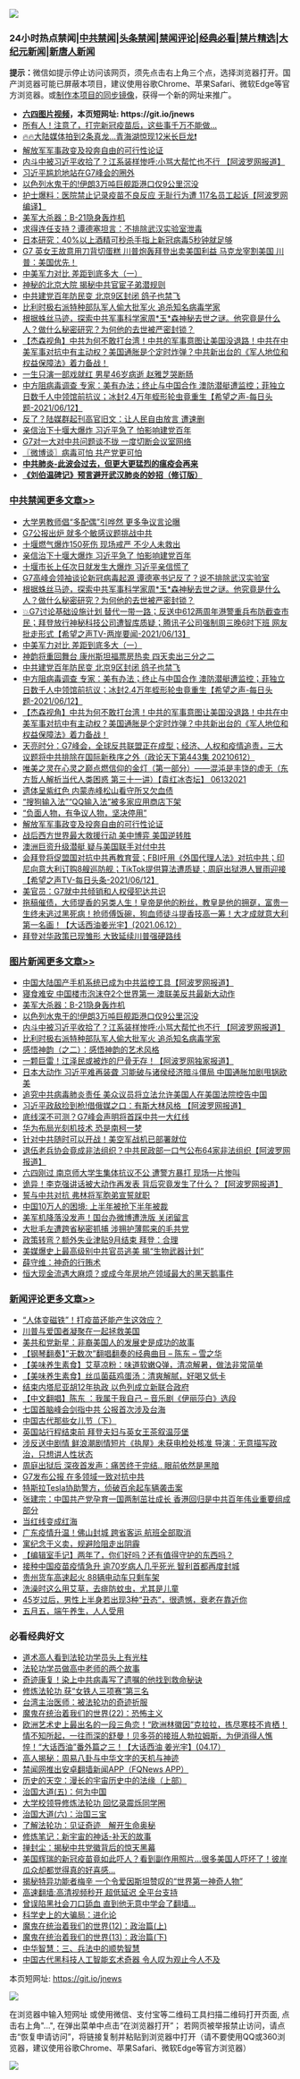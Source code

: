 ![](https://raw.githubusercontent.com/fqnews/bnews/master/64photo/fqnews-qr.jpg)

<div id="tt">
<h3>24小时热点禁闻|<a href="#%E4%B8%AD%E5%85%B1%E7%A6%81%E9%97%BB%E6%9B%B4%E5%A4%9A%E6%96%87%E7%AB%A0">中共禁闻</a>|<a href="#%E5%9B%BE%E7%89%87%E6%96%B0%E9%97%BB%E6%9B%B4%E5%A4%9A%E6%96%87%E7%AB%A0">头条禁闻</a>|<a href="#%E6%96%B0%E9%97%BB%E8%AF%84%E8%AE%BA%E6%9B%B4%E5%A4%9A%E6%96%87%E7%AB%A0">禁闻评论|<a href="#%E5%BF%85%E7%9C%8B%E7%BB%8F%E5%85%B8%E5%A5%BD%E6%96%87">经典必看|<a href="/video.md#%E7%A6%81%E7%89%87%E7%B2%BE%E9%80%89">禁片精选</a>|<a href="https://github.com/fqnews/djy/blob/master/gb/nf1351518.md#1">大纪元新闻</a>|<a href="https://github.com/fqnews/ntdtv/blob/master/gb/prog204.md#1">新唐人新闻</a></h3>
<div><b>提示：</b>微信如提示停止访问该网页，须先点击右上角三个点，选择浏览器打开。国产浏览器可能已屏蔽本项目，建议使用谷歌Chrome、苹果Safari、微软Edge等官方浏览器。或<a href="https://github.com/fqnews/bnews/blob/master/%E5%88%B6%E4%BD%9Cgit%E7%A6%81%E9%97%BB%E9%95%9C%E5%83%8F.md">制作本项目的同步镜像</a>，获得一个新的网址来推广。</div>
<ul>
<li><b><a href="http://d1.bdrive.tk/64.mp4" target="_blank">六四图片视频</a>，本页短网址: https://git.io/jnews</b></li>
<li><a href="/lifebaike/20210613/1565772.md">所有人！注意了，打完新冠疫苗后，这些事千万不能做…</a></li>
<li><a href="/bannedvideo/20210613/1565782.md">🔥🔥大陆媒体拍到2条真龙...青海湖惊现12米长巨龙❗</a></li>
<li><a href="/comments/20210613/1565734.md">解放军军事政变及投奔自由的可行性论证</a></li>
<li><a href="/topimagenews/20210613/1565945.md">内斗中被习近平收拾了？江系装样惨呼:小骂大帮忙也不行 【阿波罗网报道】</a></li>
<li><a href="/ssgc/20210613/1566077.md">习近平尴尬地站在G7峰会的圈外</a></li>
<li><a href="/topimagenews/20210613/1565965.md">以色列水鬼干的!伊朗3万吨巨舰距港口仅9公里沉没</a></li>
<li><a href="/cnnews/20210613/1565975.md">护士爆料：医院禁止记录疫苗不良反应 无耻行为遭 117名员工起诉【阿波罗网编译】</a></li>
<li><a href="/topimagenews/20210613/1565974.md">美军大杀器：B-21隐身轰炸机</a></li>
<li><a href="/comments/20210613/1566039.md">求得连任支持？谭德塞坦言：不排除武汉实验室泄毒</a></li>
<li><a href="/comments/20210613/1566010.md">日本研究：40%以上酒精可秒杀手指上新冠病毒5秒钟就足够</a></li>
<li><a href="/comments/20210613/1565905.md">G7 英女王故意用刀背切蛋糕  川普炮轰拜登出卖美国利益 马克龙宰割美国  川普：美国优先！</a></li>
<li><a href="/cbnews/20210613/1566044.md">中美军力对比 差距到底多大（一）</a></li>
<li><a href="/comments/20210613/1565895.md">神秘的北京大院 揭秘中共官宦子弟潜规则</a></li>
<li><a href="/cbnews/20210613/1566030.md">中共建党百年防民变 北京9区封闭 鸽子也禁飞</a></li>
<li><a href="/topimagenews/20210613/1565758.md">比利时极右派特种部队军人偷大批军火 追杀知名病毒学家</a></li>
<li><a href="/comments/20210613/1566094.md">根据蛛丝马迹，探索中共军事科学家周*玉*森神秘去世之谜。他究竟是什么人？做什么秘密研究？为何他的去世被严密封锁？</a></li>
<li><a href="/comments/20210613/1565840.md">【杰森视角】中共为何不敢打台湾！中共的军事意图让美国没退路！中共在中美军事对抗中有主动权？美国通胀是个定时炸弹？中共新出台的《军人地位和权益保障法》着力备战！</a></li>
<li><a href="/yule/20210613/1565730.md">一生只演一部戏就红 男星46岁病逝 赵雅芝哭断肠</a></li>
<li><a href="/comments/20210613/1565896.md">中方阻病毒调查 专家：美有办法；终止与中国合作 澳防潜艇遭监控；菲独立日数千人中领馆前抗议；冰封2.4万年蛭形轮虫竟重生【希望之声-每日头题-2021/06/12】</a></li>
<li><a href="/comments/20210613/1565932.md">反了？陆媒群起刊高官旧文：让人民自由放言 遭速删</a></li>
<li><a href="/cbnews/20210614/1566166.md">亲信治下十堰大爆炸 习近平急了 怕影响建党百年</a></li>
<li><a href="/cnnews/20210613/1565748.md">G7对一大对中共问题谈不拢 一度切断会议室网络</a></li>
<li><a href="/ssgc/20210613/1565785.md">〖微博谈〗病毒可怕 共产党更可怕</a></li>
<li><b><a href="/comments/20200211/1275071.md" target="_blank">中共肺炎-此波会过去，但更大更猛烈的瘟疫会再来</a></b></li>
<li><b><a href="/comments/20200207/1272816.md" target="_blank">《刘伯温碑记》预言避开武汉肺炎的妙招（修订版）</a></b></li>
</ul>
</div>

<div class="catlist">
<h3><a href="/cbnews/" target="_blank">中共禁闻</a><span><a href="/cbnews/" target="_blank" rel="nofollow">更多文章>></a></span></h3>
<ul>
<li><a href="/cbnews/20210614/1566226.md" target="_blank">大学男教师倡“多配偶”引哗然 更多争议言论曝</a></li>
<li><a href="/cbnews/20210614/1566183.md" target="_blank">G7公报出炉 就多个敏感议题挑战中共</a></li>
<li><a href="/cbnews/20210614/1566182.md" target="_blank">十堰燃气爆炸150死伤 现场戒严 不少人未救出</a></li>
<li><a href="/cbnews/20210614/1566166.md" target="_blank">亲信治下十堰大爆炸 习近平急了 怕影响建党百年</a></li>
<li><a href="/cbnews/20210614/1566165.md" target="_blank">十堰市长上任次日就发生大爆炸 习近平亲信慌了</a></li>
<li><a href="/cbnews/20210614/1566162.md" target="_blank">G7高峰会领袖谈论新冠病毒起源 谭德塞书记反了？说不排除武汉实验室</a></li>
<li><a href="/comments/20210613/1566094.md" target="_blank">根据蛛丝马迹，探索中共军事科学家周*玉*森神秘去世之谜。他究竟是什么人？做什么秘密研究？为何他的去世被严密封锁？</a></li>
<li><a href="/comments/20210613/1566070.md" target="_blank">💥G7讨论基础设施计划 替代一带一路；反送中612两周年港警重兵布防截查市民；拜登放行神秘科技公司遭智库质疑；腾讯子公司强制周三晚6时下班 网友批走形式【希望之声TV-两岸要闻-2021/06/13】</a></li>
<li><a href="/cbnews/20210613/1566044.md" target="_blank">中美军力对比 差距到底多大（一）</a></li>
<li><a href="/cbnews/20210613/1566041.md" target="_blank">神韵将重回舞台 康州斯坦福票房热卖 四天卖出三分之二</a></li>
<li><a href="/cbnews/20210613/1566030.md" target="_blank">中共建党百年防民变 北京9区封闭 鸽子也禁飞</a></li>
<li><a href="/comments/20210613/1565896.md" target="_blank">中方阻病毒调查 专家：美有办法；终止与中国合作 澳防潜艇遭监控；菲独立日数千人中领馆前抗议；冰封2.4万年蛭形轮虫竟重生【希望之声-每日头题-2021/06/12】</a></li>
<li><a href="/comments/20210613/1565840.md" target="_blank">【杰森视角】中共为何不敢打台湾！中共的军事意图让美国没退路！中共在中美军事对抗中有主动权？美国通胀是个定时炸弹？中共新出台的《军人地位和权益保障法》着力备战！</a></li>
<li><a href="/cbnews/20210613/1565839.md" target="_blank">天亮时分：G7峰会，全球反共联盟正在成型；经济、人权和疫情追责，三大议题将中共排除在国际新秩序之外（政论天下第443集 20210612）</a></li>
<li><a href="/comments/20210613/1565836.md" target="_blank">唯美之灵在心灵之巅点燃信仰的金灯（第一部分）——混沌是丰饶的虚无（东方哲人解析当代人类困惑  第三十一讲）【袁红冰杏坛】 06132021</a></li>
<li><a href="/cbnews/20210613/1565789.md" target="_blank">遗体呈紫红色 内蒙赤峰松山看守所又欠血债</a></li>
<li><a href="/cbnews/20210613/1565760.md" target="_blank">“搜狗输入法”“QQ输入法”被多家应用商店下架</a></li>
<li><a href="/cbnews/20210613/1565759.md" target="_blank">“负面人物，有争议人物，坚决停用”</a></li>
<li><a href="/comments/20210613/1565734.md" target="_blank">解放军军事政变及投奔自由的可行性论证</a></li>
<li><a href="/cbnews/20210613/1565716.md" target="_blank">战后西方世界最大救援行动 美中博弈 美国逆转胜</a></li>
<li><a href="/cbnews/20210613/1565715.md" target="_blank">澳洲巨资升级潜艇 疑与美国联手对付中共</a></li>
<li><a href="/comments/20210613/1565712.md" target="_blank">会拜登将促盟国对抗中共再教育营；FBI吁用《外国代理人法》对抗中共；印尼向意大利订购8艘巡防舰；TikTok提供算法遭质疑；周庭出狱港人冒雨迎接 【希望之声TV-每日头条-2021/06/12】</a></li>
<li><a href="/cbnews/20210613/1565711.md" target="_blank">美官员：G7就中共倾销和人权侵犯达共识</a></li>
<li><a href="/comments/20210613/1565710.md" target="_blank">拖稿催债，大师提香的另类人生！皇帝是他的粉丝，教皇是他的拥趸，富贵一生终未逃过黑死病！抢师傅饭碗，狗血师徒斗提香技高一筹！大才成就意大利第一名画！【大话西油姜光宇】(2021.06.12）</a></li>
<li><a href="/cbnews/20210613/1565709.md" target="_blank">拜登对华政策已现雏形 大致延续川普强硬路线</a></li>

</ul>
</div>
<div class="catlist">
<h3><a href="/topimagenews/" target="_blank">图片新闻</a><span><a href="/topimagenews/" target="_blank" rel="nofollow">更多文章>></a></span></h3>
<ul>
<li><a href="/topimagenews/20210614/1566204.md" target="_blank">中国大陆国产手机系统已成为中共监控工具【阿波罗网报道】</a></li>
<li><a href="/topimagenews/20210614/1566191.md" target="_blank">寝食难安 中国楼市泡沫夺2个世界第一 澳联美反共最新大动作</a></li>
<li><a href="/topimagenews/20210613/1565974.md" target="_blank">美军大杀器：B-21隐身轰炸机</a></li>
<li><a href="/topimagenews/20210613/1565965.md" target="_blank">以色列水鬼干的!伊朗3万吨巨舰距港口仅9公里沉没</a></li>
<li><a href="/topimagenews/20210613/1565945.md" target="_blank">内斗中被习近平收拾了？江系装样惨呼:小骂大帮忙也不行 【阿波罗网报道】</a></li>
<li><a href="/topimagenews/20210613/1565758.md" target="_blank">比利时极右派特种部队军人偷大批军火 追杀知名病毒学家</a></li>
<li><a href="/comments/20210612/1565472.md" target="_blank">感悟神韵（之二）：感悟神韵的艺术风格</a></li>
<li><a href="/topimagenews/20210612/1565301.md" target="_blank">一颗巨雷！江泽民或被炸的尸骨无存！【阿波罗网独家报道】</a></li>
<li><a href="/topimagenews/20210611/1564833.md" target="_blank">日本大动作 习近平难再装聋 习能破与诸侯经济暗斗僵局 中国通胀加剧甩锅欧美</a></li>
<li><a href="/topimagenews/20210611/1564685.md" target="_blank">追究中共病毒肺炎责任 美众议员将立法允许美国人在美国法院控告中国</a></li>
<li><a href="/topimagenews/20210611/1564647.md" target="_blank">习近平政敌捡到枪!借俄媒之口：有斯大林风格 【阿波罗网报道】</a></li>
<li><a href="/topimagenews/20210609/1563248.md" target="_blank">底线深不可测？G7峰会声明将首踩中共一大红线</a></li>
<li><a href="/topimagenews/20210609/1563122.md" target="_blank">华为布局光刻机技术 恐是南柯一梦</a></li>
<li><a href="/topimagenews/20210608/1562813.md" target="_blank">针对中共随时可以开战！美空军战机已部署就位</a></li>
<li><a href="/topimagenews/20210608/1562650.md" target="_blank">退伍老兵协会竟成非法组织？中共民政部一口气公布64家非法组织【阿波罗网报道】</a></li>
<li><a href="/topimagenews/20210608/1562320.md" target="_blank">六四刚过 南京师大学生集体抗议不公 遭警方暴打 现场一片惨叫</a></li>
<li><a href="/topimagenews/20210608/1562319.md" target="_blank">诡异！李克强讲话被大动作再发表 背后究竟发生了什么？【阿波罗网报道】</a></li>
<li><a href="/topimagenews/20210608/1562318.md" target="_blank">誓与中共对抗 弗林将军胞弟宣誓就职</a></li>
<li><a href="/topimagenews/20210608/1562317.md" target="_blank">中国10万人的困境: 上半年被抢下半年被裁</a></li>
<li><a href="/topimagenews/20210608/1562316.md" target="_blank">美军机降落没发声！国台办微博遭洗版 关闭留言</a></li>
<li><a href="/topimagenews/20210608/1562315.md" target="_blank">大批毛左遭跨省秘密抓捕 涉拥护薄熙来的毛共党</a></li>
<li><a href="/topimagenews/20210608/1562314.md" target="_blank">政策转弯？额外失业津贴9月结束 拜登：合理</a></li>
<li><a href="/topimagenews/20210607/1561590.md" target="_blank">美媒爆史上最高级别中共官员逃美 揭“生物武器计划”</a></li>
<li><a href="/topimagenews/20210606/1561402.md" target="_blank">薛守维：神奇的行贿术</a></li>
<li><a href="/topimagenews/20210606/1561365.md" target="_blank">恒大现金流遇大麻烦？或成今年房地产领域最大的黑天鹅事件</a></li>

</ul>
</div>
<div class="catlist">
<h3><a href="/comments/" target="_blank">新闻评论</a><span><a href="/comments/" target="_blank" rel="nofollow">更多文章>></a></span></h3>
<ul>
<li><a href="/comments/20210614/1566232.md" target="_blank">“人体变磁铁”！打疫苗还能产生这效应？</a></li>
<li><a href="/comments/20210614/1566224.md" target="_blank">川普与爱国者凝聚在一起拯救美国</a></li>
<li><a href="/comments/20210614/1566214.md" target="_blank">美共和党新星：非裔美国人的发展史是成功的故事</a></li>
<li><a href="/comments/20210614/1566210.md" target="_blank">【钢琴翻奏】”无数次”翻唱翻奏的经典曲目 – 陈东 – 雪之华</a></li>
<li><a href="/comments/20210614/1566209.md" target="_blank">【美味养生素食】艾草凉粉：味道软嫩Q弹，清凉解暑，做法非常简单</a></li>
<li><a href="/comments/20210614/1566208.md" target="_blank">【美味养生素食】丝瓜菌菇鸡蛋汤：清爽解腻，好喝又低卡</a></li>
<li><a href="/comments/20210614/1566206.md" target="_blank">结束内塔尼亚胡12年执政 以色列成立新联合政府</a></li>
<li><a href="/comments/20210614/1566199.md" target="_blank">【中文翻唱】陈东 ：我属于我自己 – 音乐剧《伊丽莎白》选段</a></li>
<li><a href="/comments/20210614/1566198.md" target="_blank">七国首脑峰会剑指中共 公报首次涉及台海</a></li>
<li><a href="/comments/20210614/1566197.md" target="_blank">中国古代那些女儿节（下）</a></li>
<li><a href="/comments/20210614/1566192.md" target="_blank">英国站行程结束前 拜登夫妇与英女王茶叙温莎堡</a></li>
<li><a href="/comments/20210614/1566190.md" target="_blank">涉反送中剧情 鲜浪潮剧情短片《执屋》未获电检处核准 导演︰无意描写政治，只想讲人性状态</a></li>
<li><a href="/comments/20210614/1566189.md" target="_blank">周庭出狱后 深夜首发声：痛苦终于完结.. 眼前依然是黑暗</a></li>
<li><a href="/comments/20210614/1566181.md" target="_blank">G7发布公报 在多领域一致对抗中共</a></li>
<li><a href="/comments/20210614/1566180.md" target="_blank">特斯拉Tesla协助警方，侦破百余起车辆袭击案</a></li>
<li><a href="/comments/20210614/1566159.md" target="_blank">张建宗：中国共产党孕育一国两制茁壮成长 香港回归是中共百年伟业重要组成部分</a></li>
<li><a href="/comments/20210614/1566158.md" target="_blank">当红线变成红海</a></li>
<li><a href="/comments/20210614/1566144.md" target="_blank">广东疫情升温！佛山封城 跨省客运 航班全部取消</a></li>
<li><a href="/comments/20210614/1566130.md" target="_blank">寓纪念于义卖，规避险阻走出阴霾</a></li>
<li><a href="/comments/20210614/1566129.md" target="_blank">【编辑室手记】两年了，你们好吗？还有值得守护的东西吗？</a></li>
<li><a href="/comments/20210614/1566128.md" target="_blank">接种中国疫苗疫情急升 逾70岁病人几乎死光 智利首都再度封城</a></li>
<li><a href="/comments/20210614/1566127.md" target="_blank">贵州货车高速起火 88辆电动车只剩车架</a></li>
<li><a href="/comments/20210613/1566119.md" target="_blank">洗澡时这么用艾草，去痱防蚊虫，尤其是儿童</a></li>
<li><a href="/comments/20210613/1566118.md" target="_blank">45岁过后，男性上半身若出现3种“丑态”，很遗憾，衰老在靠近你</a></li>
<li><a href="/comments/20210613/1566117.md" target="_blank">五月五，端午养生，人人受用</a></li>

</ul>
</div>

<div class="catlist">
<h3>必看经典好文</h3>
<ul>
<li><a href="/comments/20200227/1284657.md" target="_blank">道术高人看到法轮功学员头上有光柱</a></li>
<li><a href="/comments/20200629/1352533.md" target="_blank">法轮功学员做高中老师的两个故事</a></li>
<li><a href="/topimagenews/20210131/1478453.md" target="_blank">奇迹康复！染上中共病毒写了遗嘱的他找到救命秘诀</a></li>
<li><a href="/comments/20210328/1514058.md" target="_blank">修炼法轮功 获“女铁人三项赛”第三名</a></li>
<li><a href="/comments/20200801/1373219.md" target="_blank">台湾主治医师：被法轮功的奇迹折服</a></li>
<li><a href="/comments/20180804/981524.md" target="_blank">魔鬼在统治着我们的世界(22)：恐怖主义</a></li>
<li><a href="/bannedvideo/20210418/1528557.md" target="_blank">欧洲艺术史上最出名的一段三角恋！“欧洲林徽因”克拉拉，拣尽寒枝不肯栖！情不知所起，一往而深的舒曼！贝多芬的接班人勃拉姆斯，为伊消得人憔悴！“大话西油”番外篇之三！【大话西油 姜光宇】(04.17）</a></li>
<li><a href="/aomi/history/20170924/831575.md" target="_blank">高人揭秘：周易八卦与中华文字的天机与神迹</a></li>
<li><a href="/comments/20200503/1322531.md" target="_blank">禁闻网推出安卓翻墙新闻APP（FQNews APP）</a></li>
<li><a href="/tculture/20121025/73065.md" target="_blank">历史的天空：漫长的宇宙历史中的法缘（上部）</a></li>
<li><a href="/cbnews/20180311/913065.md" target="_blank">治国大道(五)：何为中国</a></li>
<li><a href="/cbnews/20210517/1548104.md" target="_blank">大学校领导修炼法轮功 回忆录震烁同学圈</a></li>
<li><a href="/cbnews/20180312/913459.md" target="_blank">治国大道(六)：治国三宝</a></li>
<li><a href="/comments/20200307/1289968.md" target="_blank">了解法轮功：见证奇迹　解开生命奥秘</a></li>
<li><a href="/comments/20190418/1115565.md" target="_blank">修炼笔记：新宇宙的神话-补天的故事</a></li>
<li><a href="/topimagenews/20170218/694213.md" target="_blank">掸封尘：揭秘中共党徽背后的惊天黑幕</a></li>
<li><a href="/comments/20201215/1447764.md" target="_blank">美国辉瑞的新冠疫苗竟如此吓人？看到副作用照片…很多美国人吓坏了！彼岸瓜众却都觉得真的好喜感…</a></li>
<li><a href="/cnnews/20210317/1506463.md" target="_blank">揭秘特异功能者梅辛 一个令爱因斯坦赞叹的“世界第一神奇人物”</a></li>
<li><a href="/comments/20210202/1479954.md" target="_blank">高速翻墙:高清视频秒开 超低延迟 全平台支持</a></li>
<li><a href="/topimagenews/20200928/1404412.md" target="_blank">曾误陷黑社会刀口舔血 直到他无意中学会了翻墙&#8230;</a></li>
<li><a href="/comments/20200605/783246.md" target="_blank">科学史上的大骗局：进化论</a></li>
<li><a href="/topimagenews/20180601/951286.md" target="_blank">魔鬼在统治着我们的世界(12)：政治篇(上)</a></li>
<li><a href="/topimagenews/20180602/951960.md" target="_blank">魔鬼在统治着我们的世界(13)：政治篇(下)</a></li>
<li><a href="/comments/20200605/783248.md" target="_blank">中华智慧：三、兵法中的顺势智慧</a></li>
<li><a href="/comments/20210223/1492497.md" target="_blank">中国古代黑科技人工智能玄术奇器 令人叹为观止今人不及</a></li>

</ul>
</div>

本页短网址: https://git.io/jnews

![](https://raw.githubusercontent.com/fqnews/bnews/master/64photo/fqnews-qr.jpg)

在浏览器中输入短网址 或使用微信、支付宝等二维码工具扫描二维码打开页面, 点击右上角"...", 在弹出菜单中点击“在浏览器打开”； 若网页被举报禁止访问，请点击“恢复申请访问”，将链接复制并粘贴到浏览器中打开（请不要使用QQ或360浏览器，建议使用谷歌Chrome、苹果Safari、微软Edge等官方浏览器）

![](https://raw.githubusercontent.com/fqnews/bnews/master/64photo/wx.jpg)